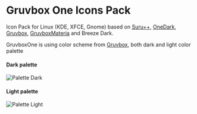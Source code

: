 # Gruvbox One Icons Pack

Icon Pack for Linux (KDE, XFCE, Gnome) based on [Suru++](https://gusbemacbe.github.io/suru-plus-site/index.html), [OneDark](https://store.kde.org/p/1380833), [Gruvbox](https://store.kde.org/p/1380833), [GruvboxMateria](https://github.com/FilipeMCruz/dotfiles/tree/master/current/icons/.local/share/icons/MateriaGruvbox/24) and Breeze Dark.


GruvboxOne is using color scheme from [Gruvbox](https://github.com/morhetz/gruvbox), both dark and light color palette

#### Dark palette

![Palette Dark](http://i.imgur.com/wa666xg.png)

#### Light palette

![Palette Light](http://i.imgur.com/49qKyYW.png)
